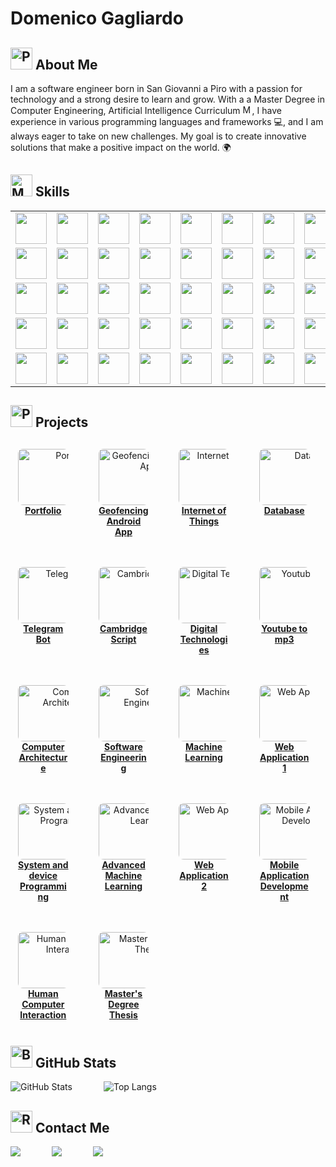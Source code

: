 # Domenico Gagliardo

## <img src="https://raw.githubusercontent.com/Tarikul-Islam-Anik/Animated-Fluent-Emojis/master/Emojis/People%20with%20activities/Person%20Tipping%20Hand%20Light%20Skin%20Tone.png" alt="Person Tipping Hand Light Skin Tone" width="35" height="35" /> About Me

I am a software engineer born in San Giovanni a Piro with a passion for technology and a strong desire to learn and grow. With a a Master Degree in Computer Engineering, Artificial Intelligence Curriculum <img src="https://raw.githubusercontent.com/Tarikul-Islam-Anik/Animated-Fluent-Emojis/master/Emojis/People%20with%20professions/Man%20Student%20Light%20Skin%20Tone.png" alt="Man Student Light Skin Tone" width="15" height="15" />, I have experience in various programming languages and frameworks 💻, and I am always eager to take on new challenges. My goal is to create innovative solutions that make a positive impact on the world. 🌍

## <img src="https://raw.githubusercontent.com/Tarikul-Islam-Anik/Animated-Fluent-Emojis/master/Emojis/People%20with%20professions/Man%20Technologist%20Light%20Skin%20Tone.png" alt="Man Technologist Light Skin Tone" width="35" height="35" /> Skills 

<div align="center">
  <table border="0" cellspacing="0" cellpadding="0" style="border-collapse: collapse;">
    <tr>
      <td style="border:none;"><a href="https://www.android.com/intl/en_us/"><img src="https://portfolio-truvella99s-projects.vercel.app/skills/android_light.svg" width="50" height="50" /></a></td>
      <td style="border:none;"><a href="https://developer.android.com/studio?hl=en"><img src="https://portfolio-truvella99s-projects.vercel.app/skills/androidstudio_light.svg" width="50" height="50" /></a></td>
      <td style="border:none;"><a href="https://en.wikipedia.org/wiki/API"><img src="https://portfolio-truvella99s-projects.vercel.app/skills/api_light.svg" width="50" height="50" /></a></td>
      <td style="border:none;"><a href="https://en.wikipedia.org/wiki/Assembly_language"><img src="https://portfolio-truvella99s-projects.vercel.app/skills/assembly_light.svg" width="50" height="50" /></a></td>
      <td style="border:none;"><a href="https://azure.microsoft.com/en-us/"><img src="https://portfolio-truvella99s-projects.vercel.app/skills/azure_light.svg" width="50" height="50" /></a></td>
      <td style="border:none;"><a href="https://www.open-std.org/jtc1/sc22/wg14/"><img src="https://portfolio-truvella99s-projects.vercel.app/skills/c_light.svg" width="50" height="50" /></a></td>
      <td style="border:none;"><a href="https://www.chartjs.org/"><img src="https://portfolio-truvella99s-projects.vercel.app/skills/chartjs_light.svg" width="50" height="50" /></a></td>
      <td style="border:none;"><a href="https://chatgpt.com/"><img src="https://portfolio-truvella99s-projects.vercel.app/skills/chatgpt_light.svg" width="50" height="50" /></a></td>
      <td style="border:none;"><a href="https://www.jetbrains.com/clion/"><img src="https://portfolio-truvella99s-projects.vercel.app/skills/clion_light.svg" width="50" height="50" /></a></td>
      <td style="border:none;"><a href="https://isocpp.org/"><img src="https://portfolio-truvella99s-projects.vercel.app/skills/cpp_light.svg" width="50" height="50" /></a></td>
      <td style="border:none;"><a href="https://www.w3.org/Style/CSS/Overview.en.html"><img src="https://portfolio-truvella99s-projects.vercel.app/skills/css_light.svg" width="50" height="50" /></a></td>
      <td style="border:none;"><a href="https://dart.dev/"><img src="https://portfolio-truvella99s-projects.vercel.app/skills/dart_light.svg" width="50" height="50" /></a></td>
      <td style="border:none;"><a href="https://www.docker.com/"><img src="https://portfolio-truvella99s-projects.vercel.app/skills/docker_light.svg" width="50" height="50" /></a></td>
      <td style="border:none;"><a href="https://expressjs.com/"><img src="https://portfolio-truvella99s-projects.vercel.app/skills/expressjs_light.svg" width="50" height="50" /></a></td>
      <td style="border:none;"><a href="https://firebase.google.com/"><img src="https://portfolio-truvella99s-projects.vercel.app/skills/firebase_light.svg" width="50" height="50" /></a></td>
      <td style="border:none;"><a href="https://flutter.dev/"><img src="https://portfolio-truvella99s-projects.vercel.app/skills/flutter_light.svg" width="50" height="50" /></a></td>
      <td style="border:none;"><a href="https://cloud.google.com/?hl=en"><img src="https://portfolio-truvella99s-projects.vercel.app/skills/gcp_light.svg" width="50" height="50" /></a></td>
    </tr>
    <tr>
      <td style="border:none;"><a href="https://git-scm.com/"><img src="https://portfolio-truvella99s-projects.vercel.app/skills/git_light.svg" width="50" height="50" /></a></td>
      <td style="border:none;"><a href="https://github.com/"><img src="https://portfolio-truvella99s-projects.vercel.app/skills/github_light.svg" width="50" height="50" /></a></td>
      <td style="border:none;"><a href="https://github.com/features/actions"><img src="https://portfolio-truvella99s-projects.vercel.app/skills/githubactions_light.svg" width="50" height="50" /></a></td>
      <td style="border:none;"><a href="https://github.com/features/copilot"><img src="https://portfolio-truvella99s-projects.vercel.app/skills/githubcopilot_light.svg" width="50" height="50" /></a></td>
      <td style="border:none;"><a href="https://pages.github.com/"><img src="https://portfolio-truvella99s-projects.vercel.app/skills/githubpages_light.svg" width="50" height="50" /></a></td>
      <td style="border:none;"><a href="https://about.gitlab.com/"><img src="https://portfolio-truvella99s-projects.vercel.app/skills/gitlab_light.svg" width="50" height="50" /></a></td>
      <td style="border:none;"><a href="https://colab.google/"><img src="https://portfolio-truvella99s-projects.vercel.app/skills/googlecolab_light.svg" width="50" height="50" /></a></td>
      <td style="border:none;"><a href="https://gradle.org/"><img src="https://portfolio-truvella99s-projects.vercel.app/skills/gradle_light.svg" width="50" height="50" /></a></td>
      <td style="border:none;"><a href="https://grafana.com/"><img src="https://portfolio-truvella99s-projects.vercel.app/skills/grafana_light.svg" width="50" height="50" /></a></td>
      <td style="border:none;"><a href="https://hibernate.org/"><img src="https://portfolio-truvella99s-projects.vercel.app/skills/hibernate_light.svg" width="50" height="50" /></a></td>
      <td style="border:none;"><a href="https://www.w3.org/html/"><img src="https://portfolio-truvella99s-projects.vercel.app/skills/html_light.svg" width="50" height="50" /></a></td>
      <td style="border:none;"><a href="https://www.jetbrains.com/idea/"><img src="https://portfolio-truvella99s-projects.vercel.app/skills/idea_light.svg" width="50" height="50" /></a></td>
      <td style="border:none;"><a href="https://www.java.com/en/"><img src="https://portfolio-truvella99s-projects.vercel.app/skills/java_light.svg" width="50" height="50" /></a></td>
      <td style="border:none;"><a href="https://www.javascript.com/"><img src="https://portfolio-truvella99s-projects.vercel.app/skills/javascript_light.svg" width="50" height="50" /></a></td>
      <td style="border:none;"><a href="https://www.json.org/json-en.html"><img src="https://portfolio-truvella99s-projects.vercel.app/skills/json_light.svg" width="50" height="50" /></a></td>
      <td style="border:none;"><a href="https://jupyter.org/"><img src="https://portfolio-truvella99s-projects.vercel.app/skills/jupyter_light.svg" width="50" height="50" /></a></td>
      <td style="border:none;"><a href="https://jwt.io/"><img src="https://portfolio-truvella99s-projects.vercel.app/skills/jwt_light.svg" width="50" height="50" /></a></td>
    </tr>
    <tr>
      <td style="border:none;"><a href="https://kafka.apache.org/"><img src="https://portfolio-truvella99s-projects.vercel.app/skills/kafka_light.svg" width="50" height="50" /></a></td>
      <td style="border:none;"><a href="https://www.keycloak.org/"><img src="https://portfolio-truvella99s-projects.vercel.app/skills/keycloak_light.svg" width="50" height="50" /></a></td>
      <td style="border:none;"><a href="https://kotlinlang.org/"><img src="https://portfolio-truvella99s-projects.vercel.app/skills/kotlin_light.svg" width="50" height="50" /></a></td>
      <td style="border:none;"><a href="https://www.latex-project.org/"><img src="https://portfolio-truvella99s-projects.vercel.app/skills/latex_light.svg" width="50" height="50" /></a></td>
      <td style="border:none;"><a href="https://www.linux.org/"><img src="https://portfolio-truvella99s-projects.vercel.app/skills/linux_light.svg" width="50" height="50" /></a></td>
      <td style="border:none;"><a href="https://mui.com/material-ui/"><img src="https://portfolio-truvella99s-projects.vercel.app/skills/materialui_light.svg" width="50" height="50" /></a></td>
      <td style="border:none;"><a href="https://www.mongodb.com/"><img src="https://portfolio-truvella99s-projects.vercel.app/skills/mongodb_light.svg" width="50" height="50" /></a></td>
      <td style="border:none;"><a href="https://www.mysql.com/"><img src="https://portfolio-truvella99s-projects.vercel.app/skills/mysql_light.svg" width="50" height="50" /></a></td>
      <td style="border:none;"><a href="https://nextjs.org/"><img src="https://portfolio-truvella99s-projects.vercel.app/skills/nextjs_light.svg" width="50" height="50" /></a></td>
      <td style="border:none;"><a href="https://ngrok.com/"><img src="https://portfolio-truvella99s-projects.vercel.app/skills/ngrok_light.svg" width="50" height="50" /></a></td>
      <td style="border:none;"><a href="https://nodejs.org/en/"><img src="https://portfolio-truvella99s-projects.vercel.app/skills/nodejs_light.svg" width="50" height="50" /></a></td>
      <td style="border:none;"><a href="https://www.npmjs.com/"><img src="https://portfolio-truvella99s-projects.vercel.app/skills/npm_light.svg" width="50" height="50" /></a></td>
      <td style="border:none;"><a href="https://numpy.org/"><img src="https://portfolio-truvella99s-projects.vercel.app/skills/numpy_light.svg" width="50" height="50" /></a></td>
      <td style="border:none;"><a href="https://www.postgresql.org/"><img src="https://portfolio-truvella99s-projects.vercel.app/skills/postgresql_light.svg" width="50" height="50" /></a></td>
      <td style="border:none;"><a href="https://www.postman.com/"><img src="https://portfolio-truvella99s-projects.vercel.app/skills/postman_light.svg" width="50" height="50" /></a></td>
      <td style="border:none;"><a href="https://prometheus.io/"><img src="https://portfolio-truvella99s-projects.vercel.app/skills/prometheus_light.svg" width="50" height="50" /></a></td>
      <td style="border:none;"><a href="https://www.jetbrains.com/pycharm/"><img src="https://portfolio-truvella99s-projects.vercel.app/skills/pycharm_light.svg" width="50" height="50" /></a></td>
    </tr>
    <tr>
      <td style="border:none;"><a href="https://www.python.org/"><img src="https://portfolio-truvella99s-projects.vercel.app/skills/python_light.svg" width="50" height="50" /></a></td>
      <td style="border:none;"><a href="https://pytorch.org/"><img src="https://portfolio-truvella99s-projects.vercel.app/skills/pytorch_light.svg" width="50" height="50" /></a></td>
      <td style="border:none;"><a href="https://react.dev/"><img src="https://portfolio-truvella99s-projects.vercel.app/skills/react_light.svg" width="50" height="50" /></a></td>
      <td style="border:none;"><a href="https://react-bootstrap.netlify.app/"><img src="https://portfolio-truvella99s-projects.vercel.app/skills/reactbootstrap_light.svg" width="50" height="50" /></a></td>
      <td style="border:none;"><a href="https://www.rust-lang.org/"><img src="https://portfolio-truvella99s-projects.vercel.app/skills/rust_light.svg" width="50" height="50" /></a></td>
      <td style="border:none;"><a href="https://spark.apache.org/"><img src="https://portfolio-truvella99s-projects.vercel.app/skills/spark_light.svg" width="50" height="50" /></a></td>
      <td style="border:none;"><a href="https://spring.io/"><img src="https://portfolio-truvella99s-projects.vercel.app/skills/spring_light.svg" width="50" height="50" /></a></td>
      <td style="border:none;"><a href="https://www.sqlite.org/"><img src="https://portfolio-truvella99s-projects.vercel.app/skills/sqlite_light.svg" width="50" height="50" /></a></td>
      <td style="border:none;"><a href="https://tailwindcss.com/"><img src="https://portfolio-truvella99s-projects.vercel.app/skills/tailwindcss_light.svg" width="50" height="50" /></a></td>
      <td style="border:none;"><a href="https://tomcat.apache.org/"><img src="https://portfolio-truvella99s-projects.vercel.app/skills/tomcat_light.svg" width="50" height="50" /></a></td>
      <td style="border:none;"><a href="https://www.typescriptlang.org/"><img src="https://portfolio-truvella99s-projects.vercel.app/skills/typescript_light.svg" width="50" height="50" /></a></td>
      <td style="border:none;"><a href="https://vercel.com/"><img src="https://portfolio-truvella99s-projects.vercel.app/skills/vercel_light.svg" width="50" height="50" /></a></td>
      <td style="border:none;"><a href="https://www.vim.org/"><img src="https://portfolio-truvella99s-projects.vercel.app/skills/vim_light.svg" width="50" height="50" /></a></td>
      <td style="border:none;"><a href="https://vite.dev/"><img src="https://portfolio-truvella99s-projects.vercel.app/skills/vite_light.svg" width="50" height="50" /></a></td>
      <td style="border:none;"><a href="https://www.vmware.com/"><img src="https://portfolio-truvella99s-projects.vercel.app/skills/vmwareworkstation_light.svg" width="50" height="50" /></a></td>
      <td style="border:none;"><a href="https://code.visualstudio.com/"><img src="https://portfolio-truvella99s-projects.vercel.app/skills/vscode_light.svg" width="50" height="50" /></a></td>
      <td style="border:none;"><a href="https://www.jetbrains.com/webstorm/"><img src="https://portfolio-truvella99s-projects.vercel.app/skills/webstorm_light.svg" width="50" height="50" /></a></td>
    </tr>
    <tr>
      <td style="border:none;"><a href="https://www.microsoft.com/en-gb/windows/?r=1"><img src="https://portfolio-truvella99s-projects.vercel.app/skills/windows_light.svg" width="50" height="50" /></a></td>
      <td style="border:none;"><a href="https://www.wireshark.org/"><img src="https://portfolio-truvella99s-projects.vercel.app/skills/wireshark_light.svg" width="50" height="50" /></a></td>
      <td style="border:none;"><a href="https://ubuntu.com/desktop/wsl"><img src="https://portfolio-truvella99s-projects.vercel.app/skills/wsl_light.svg" width="50" height="50" /></a></td>
      <td style="border:none;"><a href="https://yaml.org/"><img src="https://portfolio-truvella99s-projects.vercel.app/skills/yaml_light.svg" width="50" height="50" /></a></td>
      <td style="border:none;"><a href="https://www.google.com/intl/en_us/chrome/"><img src="https://portfolio-truvella99s-projects.vercel.app/skills/chrome_light.svg" width="50" height="50" /></a></td>
      <td style="border:none;"><a href="https://discord.com/"><img src="https://portfolio-truvella99s-projects.vercel.app/skills/discord_light.svg" width="50" height="50" /></a></td>
      <td style="border:none;"><a href="https://www.microsoft.com/en-us/microsoft-365/excel"><img src="https://portfolio-truvella99s-projects.vercel.app/skills/excel_light.svg" width="50" height="50" /></a></td>
      <td style="border:none;"><a href="https://workspace.google.com/intl/en_uk/gmail/"><img src="https://portfolio-truvella99s-projects.vercel.app/skills/gmail_light.svg" width="50" height="50" /></a></td>
      <td style="border:none;"><a href="https://www.linkedin.com/"><img src="https://portfolio-truvella99s-projects.vercel.app/skills/linkedin_light.svg" width="50" height="50" /></a></td>
      <td style="border:none;"><a href="https://www.notion.com/"><img src="https://portfolio-truvella99s-projects.vercel.app/skills/notion_light.svg" width="50" height="50" /></a></td>
      <td style="border:none;"><a href="https://notepad-plus-plus.org/"><img src="https://portfolio-truvella99s-projects.vercel.app/skills/notepadpp_light.svg" width="50" height="50" /></a></td>
      <td style="border:none;"><a href="https://obsproject.com/"><img src="https://portfolio-truvella99s-projects.vercel.app/skills/obs_light.svg" width="50" height="50" /></a></td>
      <td style="border:none;"><a href="https://www.overleaf.com/"><img src="https://portfolio-truvella99s-projects.vercel.app/skills/overleaf_light.svg" width="50" height="50" /></a></td>
      <td style="border:none;"><a href="https://www.microsoft.com/en-us/microsoft-365/powerpoint"><img src="https://portfolio-truvella99s-projects.vercel.app/skills/powerpoint_light.svg" width="50" height="50" /></a></td>
      <td style="border:none;"><a href="https://www.microsoft.com/en-us/microsoft-teams/group-chat-software"><img src="https://portfolio-truvella99s-projects.vercel.app/skills/teams_light.svg" width="50" height="50" /></a></td>
      <td style="border:none;"><a href="https://www.microsoft.com/en-us/microsoft-365/word"><img src="https://portfolio-truvella99s-projects.vercel.app/skills/word_light.svg" width="50" height="50" /></a></td>
    </tr>
  </table>
</div>

## <img src="https://raw.githubusercontent.com/Tarikul-Islam-Anik/Animated-Fluent-Emojis/master/Emojis/Objects/Page%20with%20Curl.png" alt="Page with Curl" width="35" height="35" /> Projects

<div style="display: flex; flex-wrap: wrap; gap: 24px;">
  <a href="https://github.com/Truvella99/portfolio" style="display: inline-block; text-align: center; margin: 12px; width: 16%;">
    <img src="https://portfolio-truvella99s-projects.vercel.app/projects/portfolio.png" width="160" height="90" style="object-fit: cover; border-radius: 8px;" alt="Portfolio"/><br/>
    <b>Portfolio</b>
  </a>
  <a href="https://github.com/Truvella99/Android-App" style="display: inline-block; text-align: center; margin: 12px; width: 16%;">
    <img src="https://portfolio-truvella99s-projects.vercel.app/projects/appGeofencing.gif" width="160" height="90" style="object-fit: cover; border-radius: 8px;" alt="Geofencing Android App"/><br/>
    <b>Geofencing Android App</b>
  </a>
  <a href="https://github.com/Truvella99/Internet-of-Things" style="display: inline-block; text-align: center; margin: 12px; width: 16%;">
    <img src="https://portfolio-truvella99s-projects.vercel.app/projects/iot.gif" width="160" height="90" style="object-fit: cover; border-radius: 8px;" alt="Internet of Things"/><br/>
    <b>Internet of Things</b>
  </a>
  <a href="https://github.com/Truvella99/Database" style="display: inline-block; text-align: center; margin: 12px; width: 16%;">
    <img src="https://portfolio-truvella99s-projects.vercel.app/projects/database.jpg" width="160" height="90" style="object-fit: cover; border-radius: 8px;" alt="Database"/><br/>
    <b>Database</b>
  </a>
  <a href="https://github.com/Truvella99/Telegram-Bot" style="display: inline-block; text-align: center; margin: 12px; width: 16%;">
    <img src="https://portfolio-truvella99s-projects.vercel.app/projects/telegramBot.png" width="160" height="90" style="object-fit: cover; border-radius: 8px;" alt="Telegram Bot"/><br/>
    <b>Telegram Bot</b>
  </a>
  <a href="https://github.com/Truvella99/Cambridge-Score-Calculator" style="display: inline-block; text-align: center; margin: 12px; width: 16%;">
    <img src="https://portfolio-truvella99s-projects.vercel.app/projects/cambridge.png" width="160" height="90" style="object-fit: cover; border-radius: 8px;" alt="Cambridge Script"/><br/>
    <b>Cambridge Script</b>
  </a>
  <a href="https://github.com/Truvella99/Digital-Technologies" style="display: inline-block; text-align: center; margin: 12px; width: 16%;">
    <img src="https://portfolio-truvella99s-projects.vercel.app/projects/digitalTechnologies.png" width="160" height="90" style="object-fit: cover; border-radius: 8px;" alt="Digital Technologies"/><br/>
    <b>Digital Technologies</b>
  </a>
  <a href="https://github.com/Truvella99/Youtube-To-Mp3-Downloader" style="display: inline-block; text-align: center; margin: 12px; width: 16%;">
    <img src="https://portfolio-truvella99s-projects.vercel.app/projects/ytToMp3.png" width="160" height="90" style="object-fit: cover; border-radius: 8px;" alt="Youtube to mp3"/><br/>
    <b>Youtube to mp3</b>
  </a>
  <a href="https://github.com/Truvella99/ase_project" style="display: inline-block; text-align: center; margin: 12px; width: 16%;">
    <img src="https://portfolio-truvella99s-projects.vercel.app/projects/computerArchitectures.gif" width="160" height="90" style="object-fit: cover; border-radius: 8px;" alt="Computer Architecture"/><br/>
    <b>Computer Architecture</b>
  </a>
  <a href="https://github.com/Truvella99/se_project" style="display: inline-block; text-align: center; margin: 12px; width: 16%;">
    <img src="https://portfolio-truvella99s-projects.vercel.app/projects/softwareEngineering.jpg" width="160" height="90" style="object-fit: cover; border-radius: 8px;" alt="Software Engineering"/><br/>
    <b>Software Engineering</b>
  </a>
  <a href="https://github.com/Truvella99/ml_project" style="display: inline-block; text-align: center; margin: 12px; width: 16%;">
    <img src="https://portfolio-truvella99s-projects.vercel.app/projects/machineLearning.jpg" width="160" height="90" style="object-fit: cover; border-radius: 8px;" alt="Machine Learning"/><br/>
    <b>Machine Learning</b>
  </a>
  <a href="https://github.com/Truvella99/aw1_project" style="display: inline-block; text-align: center; margin: 12px; width: 16%;">
    <img src="https://portfolio-truvella99s-projects.vercel.app/projects/webApplication1.png" width="160" height="90" style="object-fit: cover; border-radius: 8px;" alt="Web Application 1"/><br/>
    <b>Web Application 1</b>
  </a>
  <a href="https://github.com/Truvella99/pds_project" style="display: inline-block; text-align: center; margin: 12px; width: 16%;">
    <img src="https://portfolio-truvella99s-projects.vercel.app/projects/systemDeviceProgramming.gif" width="160" height="90" style="object-fit: cover; border-radius: 8px;" alt="System and device Programming"/><br/>
    <b>System and device Programming</b>
  </a>
  <a href="https://github.com/Truvella99/Activation-Shaping-AML" style="display: inline-block; text-align: center; margin: 12px; width: 16%;">
    <img src="https://portfolio-truvella99s-projects.vercel.app/projects/advancedMachineLearning.png" width="160" height="90" style="object-fit: cover; border-radius: 8px;" alt="Advanced Machine Learning"/><br/>
    <b>Advanced Machine Learning</b>
  </a>
  <a href="https://github.com/Truvella99/awII_project" style="display: inline-block; text-align: center; margin: 12px; width: 16%;">
    <img src="https://portfolio-truvella99s-projects.vercel.app/projects/webApplication2.jpg" width="160" height="90" style="object-fit: cover; border-radius: 8px;" alt="Web Application 2"/><br/>
    <b>Web Application 2</b>
  </a>
  <a href="https://github.com/Truvella99/mad_project" style="display: inline-block; text-align: center; margin: 12px; width: 16%;">
    <img src="https://portfolio-truvella99s-projects.vercel.app/projects/mad.gif" width="160" height="90" style="object-fit: cover; border-radius: 8px;" alt="Mobile Application Development"/><br/>
    <b>Mobile Application Development</b>
  </a>
  <a href="https://github.com/Truvella99/hci_project" style="display: inline-block; text-align: center; margin: 12px; width: 16%;">
    <img src="https://portfolio-truvella99s-projects.vercel.app/projects/humanComputerInteraction.gif" width="160" height="90" style="object-fit: cover; border-radius: 8px;" alt="Human Computer Interaction"/><br/>
    <b>Human Computer Interaction</b>
  </a>
  <a href="https://github.com/Truvella99/master_degree_thesis" style="display: inline-block; text-align: center; margin: 12px; width: 16%;">
    <img src="https://portfolio-truvella99s-projects.vercel.app/projects/thesis.png" width="160" height="90" style="object-fit: cover; border-radius: 8px;" alt="Master's Degree Thesis"/><br/>
    <b>Master's Degree Thesis</b>
  </a>
</div>

## <img src="https://raw.githubusercontent.com/Tarikul-Islam-Anik/Animated-Fluent-Emojis/master/Emojis/Objects/Bar%20Chart.png" alt="Bar Chart" width="35" height="35" /> GitHub Stats

<div style="display: flex;  align-items: center; gap: 50px;">
  <img src="https://github-readme-stats.vercel.app/api?username=truvella99&show_icons=true&rank_icon=github&theme=github_dark_dimmed" alt="GitHub Stats"/>
  <img src="https://github-readme-stats.vercel.app/api/top-langs/?username=truvella99&layout=compact&theme=github_dark_dimmed" alt="Top Langs"/>
</div>

## <img src="https://raw.githubusercontent.com/Tarikul-Islam-Anik/Animated-Fluent-Emojis/master/Emojis/Travel%20and%20places/Rocket.png" alt="Rocket" width="35" height="35" /> Contact Me

<div style="display: flex; gap: 50px;">
  <a href="mailto:gagliardo9975@gmail.com">
    <img src="https://img.shields.io/badge/Gmail-D14836?style=for-the-badge&logo=gmail&logoColor=white" />
  </a>
  <a href="https://portfolio-truvella99s-projects.vercel.app/">
    <img src="https://img.shields.io/badge/website-000000?style=for-the-badge&logo=About.me&logoColor=white" />
  </a>
  <a href="https://www.linkedin.com/in/domenico-gagliardo-3256ba229">
    <img src="https://img.shields.io/badge/LinkedIn-0077B5?style=for-the-badge&logo=linkedin&logoColor=white" />
  </a>
</div>